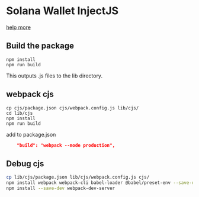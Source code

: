 # Solana Wallet InjectJS

[help more](https://github.com/solana-labs/wallet-standard/blob/master/WALLET.md)

## Build the package

```shell
npm install
npm run build
```

This outputs .js files to the lib directory.

## webpack cjs

```shell
cp cjs/package.json cjs/webpack.config.js lib/cjs/
cd lib/cjs
npm install
npm run build
```
add to package.json
```json
    "build": "webpack --mode production",
```

## Debug cjs

```sh
cp lib/cjs/package.json lib/cjs/webpack.config.js cjs/
npm install webpack webpack-cli babel-loader @babel/preset-env --save-dev
npm install --save-dev webpack-dev-server
```